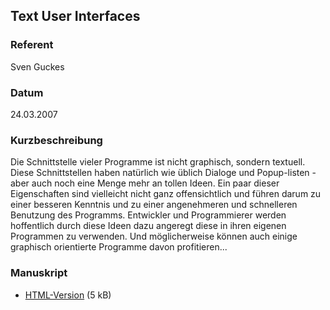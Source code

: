 ## Text User Interfaces


### Referent
Sven Guckes

### Datum
24.03.2007

### Kurzbeschreibung
Die Schnittstelle vieler Programme ist nicht graphisch, sondern textuell. Diese
Schnittstellen haben natürlich wie üblich Dialoge und Popup-listen - aber auch
noch eine Menge mehr an tollen Ideen. Ein paar dieser Eigenschaften sind
vielleicht nicht ganz offensichtlich und führen darum zu einer besseren
Kenntnis und zu einer angenehmeren und schnelleren Benutzung des Programms.
Entwickler und Programmierer werden hoffentlich durch diese Ideen dazu angeregt
diese in ihren eigenen Programmen zu verwenden. Und möglicherweise können auch
einige graphisch orientierte Programme davon profitieren...

### Manuskript

* [HTML-Version](/download/Vortraege/TUI.html) (5 kB)
